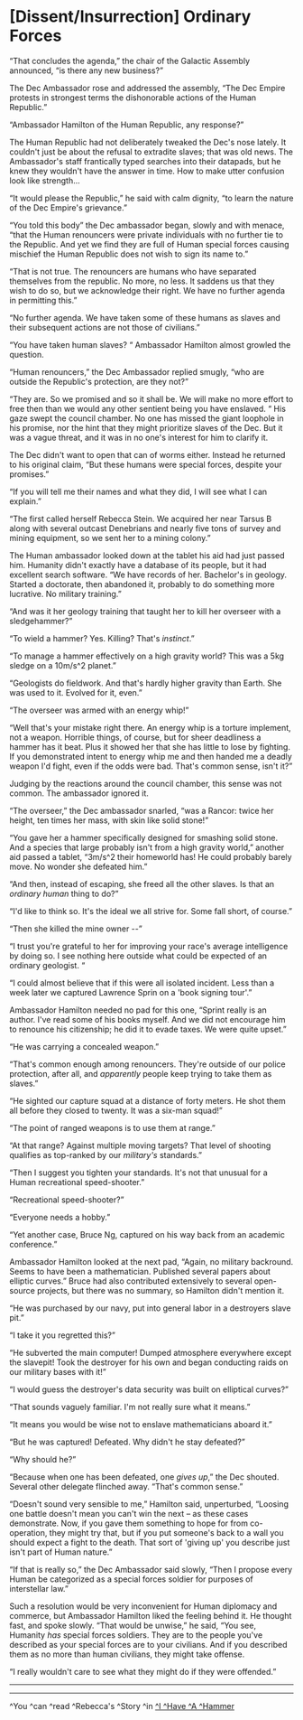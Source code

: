 # [Dissent/Insurrection] Ordinary Forces

“That concludes the agenda,” the chair of the Galactic Assembly announced, “is there any new business?”

The Dec Ambassador rose and addressed the assembly, “The Dec Empire protests in strongest terms the dishonorable actions of the Human Republic.”

“Ambassador Hamilton of the Human Republic, any response?”

The Human Republic had not deliberately tweaked the Dec's nose lately.  It couldn't just be about the refusal to extradite slaves; that was old news.   The Ambassador's staff frantically typed searches into their datapads, but he knew they wouldn't have the answer in time.  How to make utter confusion look like strength...

“It would please the Republic,” he said with calm dignity, “to learn the nature of the Dec Empire's grievance.”

“You told this body” the Dec ambassador began, slowly and with menace, “that the Human renouncers were private individuals with no further tie to the Republic. And yet we find they are full of Human special forces causing mischief the Human Republic does not wish to sign its name to.”

“That is not true.   The renouncers are humans who have separated themselves from the republic.  No more, no less. It saddens us that they wish to do so, but we acknowledge their right.  We have no further agenda in permitting this.”

“No further agenda.  We have taken some of these humans as slaves and their subsequent actions are not those of civilians.”

“You have taken human slaves? “  Ambassador Hamilton almost growled the question.

“Human renouncers,” the Dec Ambassador replied smugly, “who are outside the Republic's protection, are they not?”

“They are.   So we promised and so it shall be. We will make no more effort to free then than we would any other sentient being you have enslaved. “  His gaze swept the council chamber.   No one has missed the giant loophole in his promise, nor the hint that they might prioritize slaves of the Dec.  But it was a vague threat, and it was in no one's interest for him to clarify it.

The Dec didn't want to open that can of worms either.  Instead he returned to his original claim, “But these humans were special forces, despite your promises.”

“If you will tell me their names and what they did, I will see what I can explain.”

“The first called herself Rebecca Stein.   We acquired her near Tarsus B along with several outcast Denebrians and nearly five tons of survey and mining equipment, so we sent her to a mining colony.”

The Human ambassador looked down at the tablet his aid had just passed him.  Humanity didn't exactly have a database of its people, but it had excellent search software.  “We have records of her.  Bachelor's in geology.  Started a doctorate, then abandoned it, probably to do something more lucrative.  No military training.”

“And was it her geology training that taught her to kill her overseer with a sledgehammer?”

“To wield a hammer? Yes.  Killing?  That's *instinct*.”

“To manage a hammer effectively on a high gravity world?  This was a 5kg sledge on a 10m/s^2 planet.”

“Geologists do fieldwork.  And that's hardly higher gravity than Earth. She was used to it.  Evolved for it, even.”

“The overseer was armed with an energy whip!”

“Well that's your mistake right there.  An energy whip is a torture implement, not a weapon.   Horrible things, of course, but for sheer deadliness a hammer has it beat.  Plus it showed her that she has little to lose by fighting.  If you demonstrated intent to energy whip me and then handed me a deadly weapon I'd fight, even if the odds were bad. That's common sense, isn't it?”

Judging by the reactions around the council chamber, this sense was not common.   The ambassador ignored it.

“The overseer,” the Dec ambassador snarled, “was a Rancor: twice her height, ten times her mass, with skin like solid stone!”

“You gave her a hammer specifically designed for smashing solid stone.  And a species that large probably isn't from a high gravity world,” another aid passed a tablet, “3m/s^2 their homeworld has!  He could probably barely move. No wonder she defeated him.”

“And then, instead of escaping, she freed all the other slaves.  Is that an *ordinary human* thing to do?”

“I'd like to think so. It's the ideal we all strive for.  Some fall short, of course.”

“Then she killed the mine owner --”

“I trust you're grateful to her for improving your race's average intelligence by doing so.  I see nothing here outside what could be expected of an ordinary geologist. “

“I could almost believe that if this were all isolated incident.  Less than a week later we captured Lawrence Sprin on a 'book signing tour'.”

Ambassador Hamilton needed no pad for this one, “Sprint really is an author.  I've read some of his books myself.  And we did not encourage him to renounce his citizenship; he did it to evade taxes.  We were quite upset.”

“He was carrying a concealed weapon.”

“That's common enough among renouncers.  They're outside of our police protection, after all, and *apparently* people keep trying to take them as slaves.”

“He sighted our capture squad at a distance of forty meters.  He shot them all before they closed to twenty.  It was a six-man squad!”

“The point of ranged weapons is to use them at range.”

“At that range?  Against multiple moving targets?  That level of shooting qualifies as top-ranked by our *military's* standards.”

“Then I suggest you tighten your standards.  It's not that unusual for a Human recreational speed-shooter.”

“Recreational speed-shooter?”

“Everyone needs a hobby.”

“Yet another case, Bruce Ng, captured on his way back from an academic conference.”

Ambassador Hamilton looked at the next pad, “Again, no military backround.  Seems to have been a mathematician.  Published several papers about elliptic curves.”  Bruce had also contributed extensively to several open-source projects, but there was no summary, so Hamilton didn't mention it.

“He was purchased by our navy, put into general labor in a destroyers slave pit.”

“I take it you regretted this?”

“He subverted the main computer!  Dumped atmosphere everywhere except the slavepit!  Took the destroyer for his own and began conducting raids on our military bases with it!”

“I would guess the destroyer's data security was built on elliptical curves?”

“That sounds vaguely familiar.  I'm not really sure what it means.”

“It means you would be wise not to enslave mathematicians aboard it.”

“But he was captured!  Defeated.  Why didn't he stay defeated?”

“Why should he?”

“Because when one has been defeated, one *gives up*,” the Dec shouted.  Several other delegate flinched away.  “That's common sense.”

“Doesn't sound very sensible to me,” Hamilton said, unperturbed, “Loosing one battle doesn't mean you can't win the next – as these cases demonstrate.  Now, if you gave them something to hope for from co-operation, they might try that, but if you put someone's back to a wall you should expect a fight to the death.  That sort of 'giving up' you describe just isn't part of Human nature.”

“If that is really so,” the Dec Ambassador said slowly, “Then I propose every Human be categorized as a special forces soldier for purposes of interstellar law.”

Such a resolution would be very inconvenient for Human diplomacy and commerce, but Ambassador Hamilton liked the feeling behind it.  He thought fast, and spoke slowly.  “That would be unwise,” he said, “You see, Humanity *has* special forces soldiers.  They are to the people you've described as your special forces are to your civilians.  And if you described them as no more than human civilians, they might take offense.

“I really wouldn't care to see what they might do if they were offended.”

*****

*****

^You ^can ^read ^Rebecca's ^Story ^in [^I ^Have ^A ^Hammer](https://www.reddit.com/r/HFY/comments/46zhu3/i_have_a_hammer/)